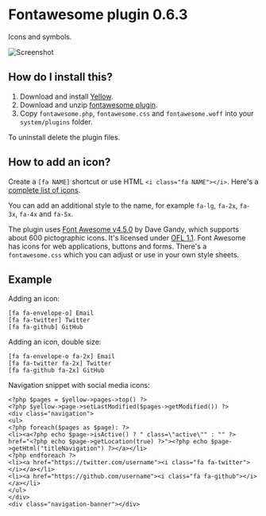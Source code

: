Fontawesome plugin 0.6.3
========================
Icons and symbols.

![Screenshot](fontawesome-plugin.jpg?raw=true)

How do I install this?
----------------------
1. Download and install [Yellow](https://github.com/datenstrom/yellow/).
2. Download and unzip [fontawesome plugin](https://github.com/datenstrom/yellow-plugins/raw/master/zip/fontawesome.zip).
3. Copy `fontawesome.php`, `fontawesome.css` and `fontawesome.woff` into your `system/plugins` folder.

To uninstall delete the plugin files.

How to add an icon?
-------------------
Create a `[fa NAME]` shortcut or use HTML `<i class="fa NAME"></i>`. Here's a [complete list of icons](http://fortawesome.github.io/Font-Awesome/icons/).

You can add an additional style to the name, for example `fa-lg`, `fa-2x`, `fa-3x`, `fa-4x` and `fa-5x`.

The plugin uses [Font Awesome v4.5.0](https://github.com/FortAwesome/Font-Awesome) by Dave Gandy, which supports about 600 pictographic icons. It's licensed under [OFL 1.1](http://opensource.org/licenses/OFL-1.1). Font Awesome has icons for web applications, buttons and forms. There's a `fontawesome.css` which you can adjust or use in your own style sheets.

Example
-------
Adding an icon:

    [fa fa-envelope-o] Email
    [fa fa-twitter] Twitter
    [fa fa-github] GitHub

Adding an icon, double size:

    [fa fa-envelope-o fa-2x] Email
    [fa fa-twitter fa-2x] Twitter
    [fa fa-github fa-2x] GitHub

Navigation snippet with social media icons:

    <?php $pages = $yellow->pages->top() ?>
    <?php $yellow->page->setLastModified($pages->getModified()) ?>
    <div class="navigation">
    <ul>
    <?php foreach($pages as $page): ?>
    <li><a<?php echo $page->isActive() ? " class=\"active\"" : "" ?> href="<?php echo $page->getLocation(true) ?>"><?php echo $page->getHtml("titleNavigation") ?></a></li>
    <?php endforeach ?>
    <li><a href="https://twitter.com/username"><i class="fa fa-twitter"></i></a></li>
    <li><a href="https://github.com/username"><i class="fa fa-github"></i></a></li>
    </ul>
    </div>
    <div class="navigation-banner"></div>